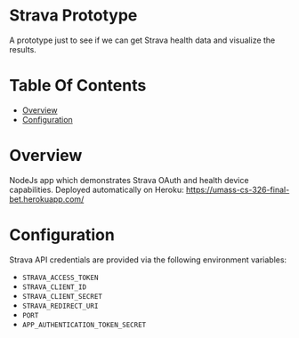 # Strava Prototype
A prototype just to see if we can get Strava health data and visualize 
the results.

# Table Of Contents
- [Overview](#overview)
- [Configuration](#configuration)

# Overview
NodeJs app which demonstrates Strava OAuth and health device capabilities. 
Deployed automatically on Heroku: https://umass-cs-326-final-bet.herokuapp.com/

# Configuration
Strava API credentials are provided via the following environment variables:

- `STRAVA_ACCESS_TOKEN`
- `STRAVA_CLIENT_ID`
- `STRAVA_CLIENT_SECRET`
- `STRAVA_REDIRECT_URI`
- `PORT`
- `APP_AUTHENTICATION_TOKEN_SECRET`
